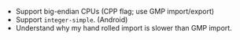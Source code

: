 - Support big-endian CPUs (CPP flag; use GMP import/export)
- Support `integer-simple`. (Android)
- Understand why my hand rolled import is slower than GMP import.
